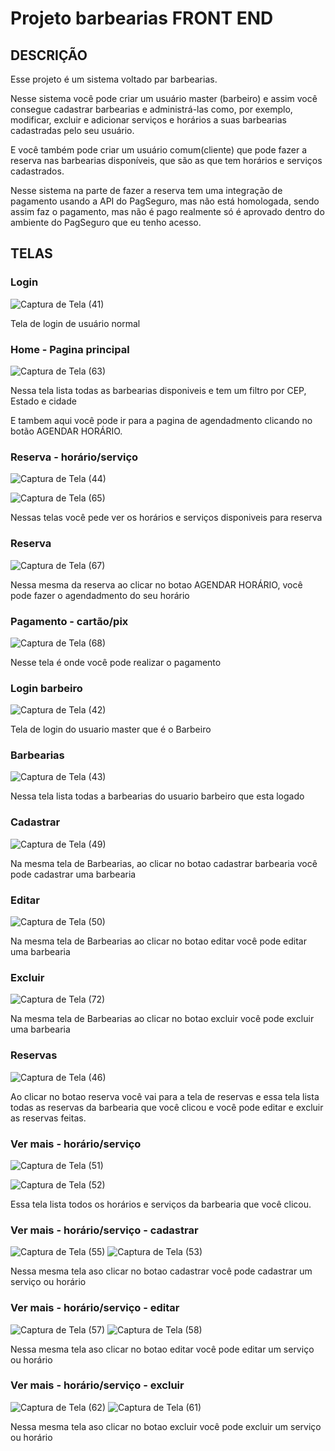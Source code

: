 
# Projeto barbearias FRONT END

## DESCRIÇÃO

Esse projeto é um sistema voltado par barbearias.

Nesse sistema você pode criar um usuário master (barbeiro) e assim você consegue cadastrar barbearias e administrá-las como, por exemplo, modificar, excluir e adicionar serviços e horários a suas barbearias cadastradas pelo seu usuário.

E você também pode criar um usuário comum(cliente) que pode fazer a reserva nas barbearias disponíveis, que são as que tem horários e serviços cadastrados.

Nesse sistema na parte de fazer a reserva tem uma integração de pagamento usando a API do PagSeguro, mas não está homologada, sendo assim faz o pagamento, mas não é pago realmente só é aprovado dentro do ambiente do PagSeguro que eu tenho acesso.

## TELAS

### Login

![Captura de Tela (41)](https://github.com/user-attachments/assets/23463bb7-b51b-481b-8d4a-c152fbc03972)

Tela de login de usuário normal 

### Home - Pagina principal

![Captura de Tela (63)](https://github.com/user-attachments/assets/2ee10c86-0479-4eb6-b932-fe5f7a9cca00)

Nessa tela lista todas as barbearias disponiveis e tem um filtro por CEP, Estado e cidade

E tambem aqui você pode ir para a pagina de agendadmento clicando no botão AGENDAR HORÁRIO.

### Reserva - horário/serviço

![Captura de Tela (44)](https://github.com/user-attachments/assets/8fe30630-5c35-4f1a-bd39-05ae2b8521ab)

![Captura de Tela (65)](https://github.com/user-attachments/assets/56e635f8-e44f-411a-8438-4392adf21d96)

Nessas telas você pede ver os horários e serviços disponiveis para reserva

### Reserva

![Captura de Tela (67)](https://github.com/user-attachments/assets/ed66ab13-691e-4ef3-93be-4fd5e95e9613)

Nessa mesma da reserva ao clicar no botao AGENDAR HORÁRIO, você pode fazer o agendadmento do seu horário

### Pagamento - cartão/pix

![Captura de Tela (68)](https://github.com/user-attachments/assets/bfaecc55-dc81-4386-ab94-249dcb36d28c)

Nesse tela é onde você pode realizar o pagamento

### Login barbeiro

![Captura de Tela (42)](https://github.com/user-attachments/assets/ec8625dc-2c7c-4ed0-b5f0-76aa52d28eb9)

Tela de login do usuario master que é o Barbeiro

### Barbearias

![Captura de Tela (43)](https://github.com/user-attachments/assets/fc0bad1a-e821-4d12-93fc-40133cd9021d)

Nessa tela lista todas a barbearias do usuario barbeiro que esta logado

### Cadastrar
![Captura de Tela (49)](https://github.com/user-attachments/assets/8bca2049-6d23-4c3f-9667-347ec1e9a516)

Na mesma tela de Barbearias, ao clicar no botao cadastrar barbearia você pode cadastrar uma barbearia

### Editar
![Captura de Tela (50)](https://github.com/user-attachments/assets/cf8cd22d-abe2-4fc0-acaf-89364fff71b1)

Na mesma tela de Barbearias ao clicar no botao editar  você pode editar uma barbearia

### Excluir
![Captura de Tela (72)](https://github.com/user-attachments/assets/1c6e9814-219c-47f1-b475-6557e1ca6bdc)

Na mesma tela de Barbearias ao clicar no botao excluir você pode excluir uma barbearia

### Reservas

![Captura de Tela (46)](https://github.com/user-attachments/assets/aadf62eb-d552-4e96-a2ee-ac0f8884f266)

Ao clicar no botao reserva você vai para a tela de reservas e essa tela lista todas as reservas da barbearia que você clicou e você pode editar e excluir as reservas feitas.

### Ver mais - horário/serviço
![Captura de Tela (51)](https://github.com/user-attachments/assets/016dc08a-270e-4227-9b7e-9e81a01a8c19)

![Captura de Tela (52)](https://github.com/user-attachments/assets/c7ae9907-baaa-421e-a4db-4dabc2461f40)

Essa tela lista todos os horários e serviços da barbearia que você clicou.

### Ver mais - horário/serviço - cadastrar
![Captura de Tela (55)](https://github.com/user-attachments/assets/7815f072-0591-4679-b7e5-dc0be7a09fa6)
![Captura de Tela (53)](https://github.com/user-attachments/assets/85e5d5da-5ed7-4f93-8545-fe3299315444)

Nessa mesma tela aso clicar no botao cadastrar você pode cadastrar um serviço ou horário

### Ver mais - horário/serviço - editar
![Captura de Tela (57)](https://github.com/user-attachments/assets/5775772c-52ed-42fd-be28-fdb0b5e9de7e)
![Captura de Tela (58)](https://github.com/user-attachments/assets/7ea1d93d-205a-4b72-8f34-6f1fbd5084ec)

Nessa mesma tela aso clicar no botao editar você pode editar um serviço ou horário

### Ver mais - horário/serviço - excluir
![Captura de Tela (62)](https://github.com/user-attachments/assets/e257eb6e-d445-4bc8-8574-33a72d27f088)
![Captura de Tela (61)](https://github.com/user-attachments/assets/4ba957d6-934b-437e-a007-d9ccc23c70c3)

Nessa mesma tela aso clicar no botao excluir você pode excluir um serviço ou horário



